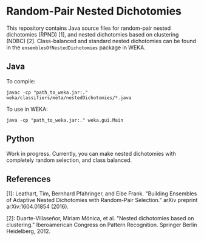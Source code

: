 Random-Pair Nested Dichotomies
==============================

This repository contains Java source files for random-pair nested dichotomies (RPND) [1], and nested dichotomies based on clustering (NDBC) [2]. Class-balanced and standard nested dichotomies can be found in the `ensemblesOfNestedDichotomies` package in WEKA.

Java 
----

To compile:

    javac -cp "path_to_weka.jar:." weka/classifiers/meta/nestedDichotomies/*.java
  
To use in WEKA:

    java -cp "path_to_weka.jar:." weka.gui.Main
    
Python
------

Work in progress. Currently, you can make nested dichotomies with completely random selection, and class balanced.

References
----------

[1]: Leathart, Tim, Bernhard Pfahringer, and Eibe Frank. "Building Ensembles of Adaptive Nested Dichotomies with Random-Pair Selection." arXiv preprint arXiv:1604.01854 (2016).

[2]: Duarte-Villaseñor, Miriam Mónica, et al. "Nested dichotomies based on clustering." Iberoamerican Congress on Pattern Recognition. Springer Berlin Heidelberg, 2012.


